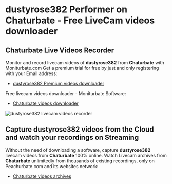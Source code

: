 # dustyrose382 Performer on Chaturbate - Free LiveCam videos downloader

## Chaturbate Live Videos Recorder

Monitor and record livecam videos of **dustyrose382** from **Chaturbate** with Moniturbate.com
Get a premium trial for free by just and only registering with your Email address:
* [dustyrose382 Premium videos downloader](https://moniturbate.com/request-demo-licence-key.html)

Free livecam videos downloader - Moniturbate Software:
* [Chaturbate videos downloader](https://moniturbate.com/moniturbate-download-software.html)

![dustyrose382 livecam videos recorder](https://peachurnet.com/templates/moniturbate-software.png)


## Capture dustyrose382 videos from the Cloud and watch your recordings on Streaming

Without the need of downloading a software, capture **dustyrose382** livecam videos from **Chaturbate** 100% online.
Watch Livecam archives from **Chaturbate** unlimitedly from thousands of existing recordings, only on Peachurbate.com and its websites network:
* [Chaturbate videos archives](https://peachurnet.com/)